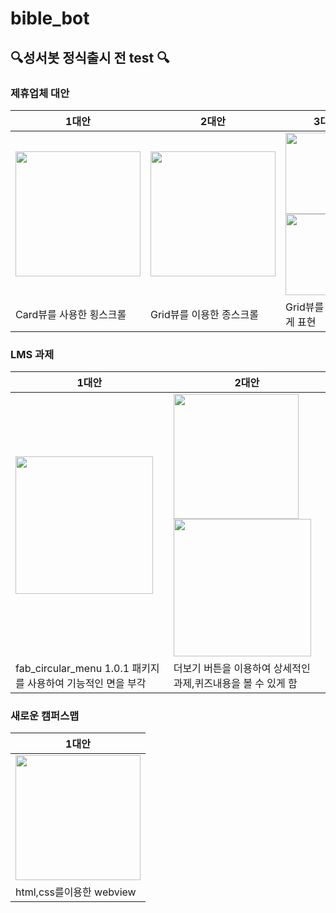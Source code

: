 # bible_bot
## :mag:성서봇 정식출시 전 test :mag:
### 제휴업체 대안 
|1대안|2대안|3대안|
|-----|-----|----|
|<img width="200" src="https://user-images.githubusercontent.com/72601028/107339817-77dbd600-6b00-11eb-8939-b669bbaf8462.PNG">|<img width="200" src="https://user-images.githubusercontent.com/72601028/107339910-8c1fd300-6b00-11eb-9101-9264e365d21b.PNG">|<img src="https://user-images.githubusercontent.com/72601028/108984144-f32db200-76d2-11eb-8bfb-c28c20cc203d.png" width="130"><img src="https://user-images.githubusercontent.com/72601028/108984704-8f57b900-76d3-11eb-8c1a-385ab64a2d4e.png" width="130">|
|Card뷰를 사용한 횡스크롤|Grid뷰를 이용한 종스크롤|Grid뷰를 디테일하게 표현|



### LMS 과제 
|1대안|2대안|
|-----|-----|
| <img src="https://user-images.githubusercontent.com/72601028/108363176-fab70c00-7237-11eb-97b2-94be951ce3e3.png" width="220">    |<img src="https://user-images.githubusercontent.com/72601028/108374546-6acb8f00-7244-11eb-8c1e-9d0530736068.PNG" width="200" ><img src="https://user-images.githubusercontent.com/72601028/108374630-833ba980-7244-11eb-93ba-4a794ca3ee10.PNG" width="220"> |
| fab_circular_menu 1.0.1 패키지를 사용하여 기능적인 면을 부각|더보기 버튼을 이용하여 상세적인 과제,퀴즈내용을 볼 수 있게 함|


### 새로운 캠퍼스맵
|1대안|
|-----|
|<img src="https://user-images.githubusercontent.com/72601028/108472979-c6435e80-72d0-11eb-899e-0c2c8dd55768.png" width="200">
|html,css를이용한 webview|

